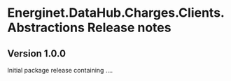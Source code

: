 # Energinet.DataHub.Charges.Clients.Abstractions Release notes

## Version 1.0.0

Initial package release containing .... 
